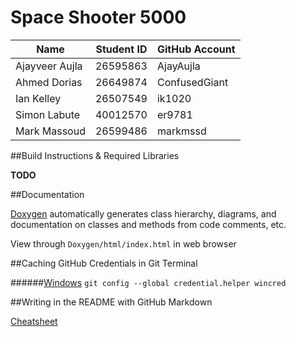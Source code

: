 # Space Shooter 5000

| Name              | Student ID  | GitHub Account |
| ------------------| ----------- | -------------- |
| Ajayveer Aujla    | 26595863    | AjayAujla      |
| Ahmed Dorias      | 26649874    | ConfusedGiant  |
| Ian Kelley        | 26507549    | ik1020         |
| Simon Labute      | 40012570    | er9781         |
| Mark Massoud      | 26599486    | markmssd       |

##Build Instructions & Required Libraries

**TODO**

##Documentation

[Doxygen](http://www.stack.nl/~dimitri/doxygen/) automatically generates class hierarchy, diagrams, and documentation on classes and methods from code comments, etc.

View through `Doxygen/html/index.html` in web browser

##Caching GitHub Credentials in Git Terminal

######[Windows](https://help.github.com/articles/caching-your-github-password-in-git/)
`git config --global credential.helper wincred`

##Writing in the README with GitHub Markdown

[Cheatsheet](https://github.com/adam-p/markdown-here/wiki/Markdown-Cheatsheet)
